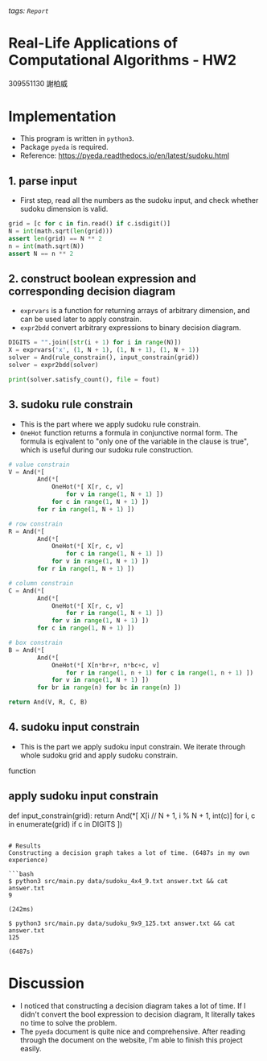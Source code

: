 ###### tags: `Report`

# Real-Life Applications of Computational Algorithms - HW2
309551130 謝柏威

# Implementation
- This program is written in `python3`.
- Package `pyeda` is required.
- Reference: https://pyeda.readthedocs.io/en/latest/sudoku.html

## 1. parse input
* First step, read all the numbers as the sudoku input, and check whether sudoku dimension is valid.

```python
grid = [c for c in fin.read() if c.isdigit()]
N = int(math.sqrt(len(grid)))
assert len(grid) == N ** 2
n = int(math.sqrt(N))
assert N == n ** 2
```

## 2. construct boolean expression and corresponding decision diagram
* `exprvars` is a function for returning arrays of arbitrary dimension, and can be used later to apply constrain.
* `expr2bdd` convert arbitrary expressions to binary decision diagram.

```python
DIGITS = "".join([str(i + 1) for i in range(N)])
X = exprvars('x', (1, N + 1), (1, N + 1), (1, N + 1))
solver = And(rule_constrain(), input_constrain(grid))
solver = expr2bdd(solver)

print(solver.satisfy_count(), file = fout)
```

## 3. sudoku rule constrain
* This is the part where we apply sudoku rule constrain.
* `OneHot` function returns a formula in conjunctive normal form. The formula is eqivalent to "only one of the variable in the clause is true", which is useful during our sudoku rule construction.

```python
# value constrain
V = And(*[
        And(*[
            OneHot(*[ X[r, c, v]
                for v in range(1, N + 1) ])
            for c in range(1, N + 1) ])
        for r in range(1, N + 1) ])

# row constrain
R = And(*[
        And(*[
            OneHot(*[ X[r, c, v]
                for c in range(1, N + 1) ])
            for v in range(1, N + 1) ])
        for r in range(1, N + 1) ])

# column constrain
C = And(*[
        And(*[
            OneHot(*[ X[r, c, v]
                for r in range(1, N + 1) ])
            for v in range(1, N + 1) ])
        for c in range(1, N + 1) ])

# box constrain
B = And(*[
        And(*[
            OneHot(*[ X[n*br+r, n*bc+c, v]
                for r in range(1, n + 1) for c in range(1, n + 1) ])
            for v in range(1, N + 1) ])
        for br in range(n) for bc in range(n) ])

return And(V, R, C, B)
```

## 4. sudoku input constrain
* This is the part we apply sudoku input constrain. We iterate through whole sudoku grid and apply sudoku constrain.

function 
## apply sudoku input constrain
def input_constrain(grid):
    return And(*[ X[i // N + 1, i % N + 1, int(c)]
        for i, c in enumerate(grid) if c in DIGITS ])
```

# Results
Constructing a decision graph takes a lot of time. (6487s in my own experience)

```bash
$ python3 src/main.py data/sudoku_4x4_9.txt answer.txt && cat answer.txt
9

(242ms)

$ python3 src/main.py data/sudoku_9x9_125.txt answer.txt && cat answer.txt
125

(6487s)
```

# Discussion
* I noticed that constructing a decision diagram takes a lot of time. If I didn't convert the bool expression to decision diagram, It literally takes no time to solve the problem.
* The `pyeda` document is quite nice and comprehensive. After reading through the document on the website, I'm able to finish this project easily.

